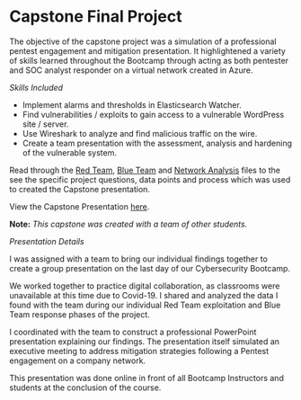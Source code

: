 # Capstone Final Project
The objective of the capstone project was a simulation of a professional pentest engagement and mitigation presentation. It highlightened a variety of skills learned throughout the Bootcamp through acting as both pentester and SOC analyst responder on a virtual network created in Azure.

*Skills Included*
- Implement alarms and thresholds in Elasticsearch Watcher.
- Find vulnerabilities / exploits to gain access to a vulnerable WordPress site / server.
- Use Wireshark to analyze and find malicious traffic on the wire.
- Create a team presentation with the assessment, analysis and hardening of the vulnerable system.

Read through the [Red Team](https://github.com/ninjabwilson/Capstone/blob/master/RedTeam.md), [Blue Team](https://github.com/ninjabwilson/Capstone/blob/master/BlueTeam.md) and [Network Analysis](https://github.com/ninjabwilson/Capstone/blob/master/NetworkAnalysis.md) files to the see the specific project questions, data points and process which was used to created the Capstone presentation.

View the Capstone Presentation [here](https://docs.google.com/presentation/d/16PncHGOgW-B50AEjTjIpxZLclRaY0Yq_/edit?usp=sharing&ouid=109239060046627436186&rtpof=true&sd=true). 

**Note:** *This capstone was created with a team of other students.* 

*Presentation Details*

I was assigned with a team to bring our individual findings together to create a group presentation on the last day of our Cybersecurity Bootcamp.

We worked together to practice digital collaboration, as classrooms were unavailable at this time due to Covid-19.
I shared and analyzed the data I found with the team during our individual Red Team exploitation and Blue Team response phases of the project.

I coordinated with the team to construct a professional PowerPoint presentation explaining our findings. The presentation itself simulated an executive meeting to address mitigation strategies following a Pentest engagement on a company network. 

This presentation was done online in front of all Bootcamp Instructors and students at the conclusion of the course.
